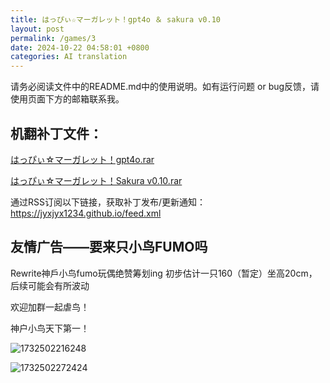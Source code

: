 ```yaml
---
title: はっぴぃ☆マーガレット！gpt4o ＆ sakura v0.10
layout: post
permalink: /games/3
date: 2024-10-22 04:58:01 +0800
categories: AI translation
---
```



请务必阅读文件中的README.md中的使用说明。如有运行问题 or bug反馈，请使用页面下方的邮箱联系我。

## 机翻补丁文件：

[はっぴぃ☆マーガレット！gpt4o.rar](../resources/%E3%81%AF%E3%81%A3%E3%81%B4%E3%81%83%E2%98%86%E3%83%9E%E3%83%BC%E3%82%AC%E3%83%AC%E3%83%83%E3%83%88%EF%BC%81gpt4o.rar)

 

[はっぴぃ☆マーガレット！Sakura v0.10.rar](../resources/%E3%81%AF%E3%81%A3%E3%81%B4%E3%81%83%E2%98%86%E3%83%9E%E3%83%BC%E3%82%AC%E3%83%AC%E3%83%83%E3%83%88%EF%BC%81Sakura%20v0.10.rar)

 

通过RSS订阅以下链接，获取补丁发布/更新通知：https://jyxjyx1234.github.io/feed.xml

## 友情广告——要来只小鸟FUMO吗

Rewrite神戶小鸟fumo玩偶绝赞筹划ing 初步估计一只160（暂定）坐高20cm，后续可能会有所波动

欢迎加群一起虐鸟！

神户小鸟天下第一！

![1732502216248](image/广告/1732502216248.png)

![1732502272424](image/广告/1732502272424.png)
